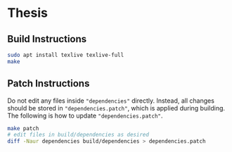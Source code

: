 # Thesis

## Build Instructions

```bash
sudo apt install texlive texlive-full
make
```

## Patch Instructions

Do not edit any files inside `"dependencies"` directly. Instead, all changes should be stored in `"dependencies.patch"`, which is applied during building. The following is how to update `"dependencies.patch"`.

```bash
make patch
# edit files in build/dependencies as desired
diff -Naur dependencies build/dependencies > dependencies.patch
```
